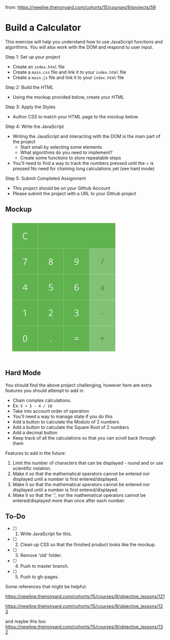 from:  https://newline.theironyard.com/cohorts/15/courses/9/projects/59

# Build a Calculator

This exercise will help you understand how to use JavaScript functions and algorithms. You will also work with the DOM and respond to user input.

Step 1: Set up your project

* Create an `index.html` file
* Create a `main.css` file and link it to your `index.html` file
* Create a `main.js` file and link it to your `index.html` file


Step 2: Build the HTML

* Using the mockup provided below, create your HTML


Step 3: Apply the Styles

* Author CSS to match your HTML page to the mockup below.


Step 4: Write the JavaScript

* Writing the JavaScript and interacting with the DOM is the main part of the project
  * Start small by selecting some elements
  * What algorithms do you need to implement?
  * Create some functions to store repeatable steps
* You'll need to find a way to track the numbers pressed until the = is pressed
No need for chaining long calculations yet (see hard mode)


Step 5: Submit Completed Assignment

* This project should be on your Github Account
* Please submit the project with a URL to your Github project

## Mockup
![Image of The mockup](/images/bca90d6b-static-calculator.jpg)

## Hard Mode  
You should find the above project challenging, however here are extra features you should attempt to add in.

* Chain complex calculations.
 * Ex: `5 + 5 - 4 / 10`
 * Take into account order of operation
 * You'll need a way to manage state if you do this
* Add a button to calculate the Modulo of 2 numbers
* Add a button to calculate the Square Root of 2 numbers
* Add a decimal button
* Keep track of all the calculations so that you can scroll back through them

Features to add in the future:
1. Limit the number of characters that can be displayed - round and or use scientific notation.
2. Make it so that the mathematical operators cannot be entered nor displayed until a number is first entered/displayed.
3. Make it so that the mathematical operators cannot be entered nor displayed until a number is first entered/displayed.
4. Make it so that the '.', nor the mathematical operators cannot be entered/displayed more than once after each number.

## To-Do

-[ ] 1. Write JavaScript for this.

-[ ] 2. Clean up CSS so that the finished product looks like the mockup.

-[ ] 3. Remove 'old' folder.

-[ ] 4. Push to master branch.

-[ ] 5. Push to gh-pages.

Some references that might be helpful:

https://newline.theironyard.com/cohorts/15/courses/9/objective_lessons/121

https://newline.theironyard.com/cohorts/15/courses/9/objective_lessons/123

and maybe this too: https://newline.theironyard.com/cohorts/15/courses/9/objective_lessons/132
